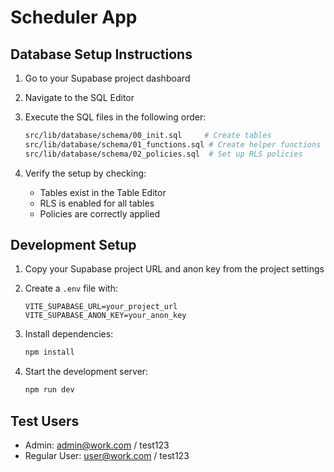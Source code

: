 # Scheduler App

## Database Setup Instructions

1. Go to your Supabase project dashboard
2. Navigate to the SQL Editor
3. Execute the SQL files in the following order:

   ```bash
   src/lib/database/schema/00_init.sql     # Create tables
   src/lib/database/schema/01_functions.sql # Create helper functions
   src/lib/database/schema/02_policies.sql  # Set up RLS policies
   ```

4. Verify the setup by checking:
   - Tables exist in the Table Editor
   - RLS is enabled for all tables
   - Policies are correctly applied

## Development Setup

1. Copy your Supabase project URL and anon key from the project settings
2. Create a `.env` file with:
   ```
   VITE_SUPABASE_URL=your_project_url
   VITE_SUPABASE_ANON_KEY=your_anon_key
   ```

3. Install dependencies:
   ```bash
   npm install
   ```

4. Start the development server:
   ```bash
   npm run dev
   ```

## Test Users

- Admin: admin@work.com / test123
- Regular User: user@work.com / test123